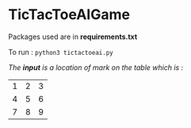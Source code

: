 # TicTacToeAIGame

Packages used are in **requirements.txt**

To run : `python3 tictactoeai.py`

*The **input** is a location of mark on the table which is :*

<table>
    <tr>
        <td>1</td>
        <td>2</td>
        <td>3</td>
    </tr>
    <tr>
        <td>4</td>
        <td>5</td>
        <td>6</td>
    </tr>
    <tr>
        <td>7</td>
        <td>8</td>
        <td>9</td>
    </tr>
</table>